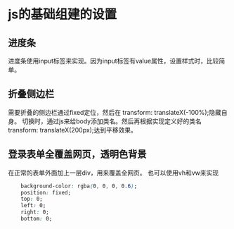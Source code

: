 # js的基础组建的设置

## 进度条

进度条使用input标签来实现。因为input标签有value属性，设置样式时，比较简单。

## 折叠侧边栏

需要折叠的侧边栏通过fixed定位，然后在 transform: translateX(-100%);隐藏自身。
切换时，通过js来给body添加类名。然后再根据实现定义好的类名transform: translateX(200px);达到平移效果。

## 登录表单全覆盖网页，透明色背景

在正常的表单外面加上一层div，用来覆盖全网页。
也可以使用vh和vw来实现

```css
    background-color: rgba(0, 0, 0, 0.6);
    position: fixed;
    top: 0;
    left: 0;
    right: 0;
    bottom: 0;
```
